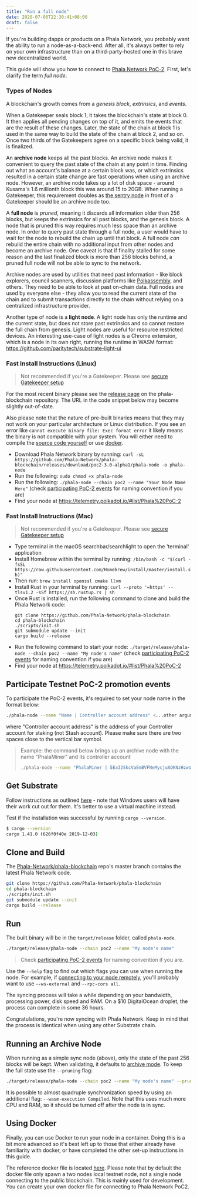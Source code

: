 ```yaml
---
title: "Run a full node"
date: 2020-07-06T22:30:41+08:00
draft: false
---
```


If you're building dapps or products on a Phala Network,
you probably want the ability to run a node-as-a-back-end. After all, it's
always better to rely on your own infrastructure than on a third-party-hosted one in this brave new
decentralized world.

This guide will show you how to connect to [Phala Network PoC-2](https://poc2.phala.network). First, let's
clarify the term _full node_.

### Types of Nodes

A blockchain's growth comes from a _genesis block_, _extrinsics_, and _events_.

When a Gatekeeper seals block 1, it takes the blockchain's state at block 0. It then applies all
pending changes on top of it, and emits the events that are the result of these changes. Later, the
state of the chain at block 1 is used in the same way to build the state of the chain at block 2,
and so on. Once two thirds of the Gatekeepers agree on a specific block being valid, it is finalized.

An **archive node** keeps all the past blocks. An archive node makes it convenient to query the past
state of the chain at any point in time. Finding out what an account's balance at a certain block
was, or which extrinsics resulted in a certain state change are fast operations when using an
archive node. However, an archive node takes up a lot of disk space - around Kusama's 1.6 millionth
block this was around 15 to 20GB. When running a Gatekeeper, this requirement doubles as
[the sentry node]([maintain-guides-how-to-setup-sentry-node](https://wiki.polkadot.network/docs/en/maintain-guides-how-to-setup-sentry-node)) in front of a Gatekeeper should be an
archive node too.

A **full node** is _pruned_, meaning it discards all information older than 256 blocks, but keeps
the extrinsics for all past blocks, and the genesis block. A node that is pruned this way requires
much less space than an archive node. In order to query past state through a full node, a user would
have to wait for the node to rebuild the chain up until that block. A full node _can_ rebuild the
entire chain with no additional input from other nodes and become an archive node. One caveat is
that if finality stalled for some reason and the last finalized block is more than 256 blocks
behind, a pruned full node will not be able to sync to the network.

Archive nodes are used by utilities that need past information - like block explorers, council
scanners, discussion platforms like [Polkassembly](https://polkassembly.io), and others. They need
to be able to look at past on-chain data. Full nodes are used by everyone else - they allow you to
read the current state of the chain and to submit transactions directly to the chain without relying
on a centralized infrastructure provider.

Another type of node is a **light node**. A light node has only the runtime and the current state,
but does not store past extrinsics and so cannot restore the full chain from genesis. Light nodes
are useful for resource restricted devices. An interesting use-case of light nodes is a Chrome
extension, which is a node in its own right, running the runtime in WASM format:
<https://github.com/paritytech/substrate-light-ui>

### Fast Install Instructions (Linux)

> Not recommended if you're a Gatekeeper. Please see
> [secure Gatekeeper setup](https://wiki.polkadot.network/docs/en/maintain-guides-secure-validator)

For the most recent binary please see the
[release page](https://github.com/Phala-Network/phala-blockchain/releases/) on the phala-blockchain repository. The URL
in the code snippet below may become slightly out-of-date.

Also please note that the nature of pre-built binaries means that they may not work on your
particular architecture or Linux distribution. If you see an error like
`cannot execute binary file: Exec format error` it likely means the binary is not compatible with
your system. You will either need to compile the [source code yourself](#clone-and-build) or use
[docker](#using-docker).

- Download Phala Network binary by running:
  `curl -sL https://github.com/Phala-Network/phala-blockchain/releases/download/poc2-3.0-alpha1/phala-node -o phala-node`
- Run the following: `sudo chmod +x phala-node`
- Run the following: `./phala-node --chain poc2 --name "Your Node Name Here"` (check [participating PoC-2 events](#participate-testnet-poc-2-promotion-events) for naming convention if you are)
- Find your node at <https://telemetry.polkadot.io/#list/Phala%20PoC-2>

### Fast Install Instructions (Mac)

> Not recommended if you're a Gatekeeper. Please see
> [secure Gatekeeper setup](https://wiki.polkadot.network/docs/en/maintain-guides-secure-validator)

- Type terminal in the macOS searchbar/searchlight to open the 'terminal' application
- Install Homebrew within the terminal by running:
  `/bin/bash -c "$(curl -fsSL https://raw.githubusercontent.com/Homebrew/install/master/install.sh)"`
- Then run: `brew install openssl cmake llvm`
- Install Rust in your terminal by running:
  `curl --proto '=https' --tlsv1.2 -sSf https://sh.rustup.rs | sh`
- Once Rust is installed, run the following command to clone and build the Phala Network code:
  ```
  git clone https://github.com/Phala-Network/phala-blockchain
  cd phala-blockchain
  ./scripts/init.sh
  git submodule update --init
  cargo build --release
  ```
- Run the following command to start your node: `./target/release/phala-node --chain poc2 --name "My node's name"` (check [participating PoC-2 events](#participate-testnet-poc-2-promotion-events) for naming convention if you are)
- Find your node at <https://telemetry.polkadot.io/#list/Phala%20PoC-2>

## Participate Testnet PoC-2 promotion events

To participate the PoC-2 events, it's required to set your node name in the format below:

```bash
./phala-node --name "Name | Controller account address" <...other arguments>
```

where "Controller account address" is the address of your Controller account for staking (not Stash account). Please make sure there are two spaces close to the vertical bar symbol.

> Example: the command below brings up an archive node with the name "PhalaMiner" and its controller account
>
> ```bash
> ./phala-node --name "PhalaMiner | 5Ea32SkcVaEmBVFNeMycjuAQKNzHzwosFrhEhwUFmawsEtkt" --pruning archive
> ```

## Get Substrate

Follow instructions as outlined
[here](https://substrate.dev/docs/en/knowledgebase/getting-started) - note that Windows users will
have their work cut out for them. It's better to use a virtual machine instead.

Test if the installation was successful by running `cargo --version`.

```bash
$ cargo --version
cargo 1.41.0 (626f0f40e 2019-12-03)
```

## Clone and Build

The [Phala-Network/phala-blockchain](https://github.com/Phala-Network/phala-blockchain) repo's master branch contains the
latest Phala Network code.

```bash
git clone https://github.com/Phala-Network/phala-blockchain
cd phala-blockchain
./scripts/init.sh
git submodule update --init
cargo build --release
```

## Run

The built binary will be in the `target/release` folder, called `phala-node`.

```bash
./target/release/phala-node --chain poc2 --name "My node's name"
```

> Check [participating PoC-2 events](#participate-testnet-poc-2-promotion-events) for naming convention if you are.

Use the `--help` flag to find out which flags you can use when running the node. For example, if
[connecting to your node remotely](https://wiki.polkadot.network/docs/en/maintain-wss), you'll probably want to use `--ws-external` and
`--rpc-cors all`.

The syncing process will take a while depending on your bandwidth, processing power, disk speed and
RAM. On a \$10 DigitalOcean droplet, the process can complete in some 36 hours.

Congratulations, you're now syncing with Phala Network. Keep in mind that the process is identical when
using any other Substrate chain.

## Running an Archive Node

When running as a simple sync node (above), only the state of the past 256 blocks will be kept. When
validating, it defaults to [archive mode](#types-of-nodes). To keep the full state use the
`--pruning` flag:

```bash
./target/release/phala-node --chain poc2 --name "My node's name" --pruning archive
```

It is possible to almost quadruple synchronization speed by using an additional flag:
`--wasm-execution Compiled`. Note that this uses much more CPU and RAM, so it should be turned off
after the node is in sync.

## Using Docker

Finally, you can use Docker to run your node in a container. Doing this is a bit more advanced so
it's best left up to those that either already have familiarity with docker, or have completed the
other set-up instructions in this guide.

The reference docker file is located [here](https://github.com/Phala-Network/phala-blockchain/blob/master/Dockerfile).
Please note that by default the docker file only spawn a two nodes local testnet node, not a single
node connecting to the public blockchain. This is mainly used for development. You can create your
own docker file for connecting to Phala Network PoC2.
